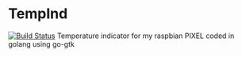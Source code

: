 # TempInd 
[![Build Status](https://travis-ci.org/866/tempind.svg?branch=master)](https://travis-ci.org/866/tempind)
Temperature indicator for my raspbian PIXEL coded in golang using go-gtk
